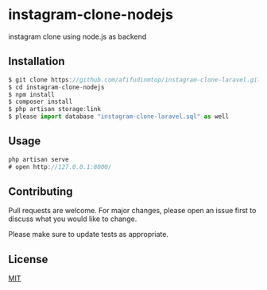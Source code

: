 # instagram-clone-nodejs

instagram clone using node.js as backend

## Installation

```javascript
$ git clone https://github.com/afifudinmtop/instagram-clone-laravel.git
$ cd instagram-clone-nodejs
$ npm install
$ composer install
$ php artisan storage:link
$ please import database "instagram-clone-laravel.sql" as well
```

## Usage

```javascript
php artisan serve
# open http://127.0.0.1:8000/
```

## Contributing

Pull requests are welcome. For major changes, please open an issue first
to discuss what you would like to change.

Please make sure to update tests as appropriate.

## License

[MIT](https://github.com/afifudinmtop/instagram-clone-laravel/blob/main/LICENSE)
